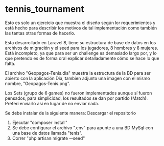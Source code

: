 # tennis_tournament

Esto es solo un ejercicio que muestra el diseño según lor requerimientos y está hecho para describir los motivos de tal implementación como también las tantas otras formas de hacerlo.

Esta desarrollado en Laravel 8, tiene su estructura de base de datos en los archivos de migración y el seed para los jugadores, 8 hombres y 8 mujeres.
Está incompleto, ya que para ser un challenge es demasiado largo por, y lo que pretendo es de forma oral explicar detalladamente cómo se hace lo que falta.

El archivo "Geopagos-Tenis.dia" muestra la estructura de la BD para ser abierto con la aplicación Dia, tambien adjunto una imagen con el mismo nombre, "Geopagos-Tenis.png".

Los Sets (grupo de 6 games) no fueron implementados aunque sí fueron pensados, para simplicidad, los resultados se dan por partido (Match).
Preferí enviarlo así en lugar de no enviar nada.

Se debe instalar de la siguiente manera: 
Descargar el repositorio
1. Ejecutar "composer install"
2. Se debe configurar el archivo ".env" para apunte a una BD MySql con una base de datos llamada "tenis".
3. Correr "php artisan migrate --seed"

